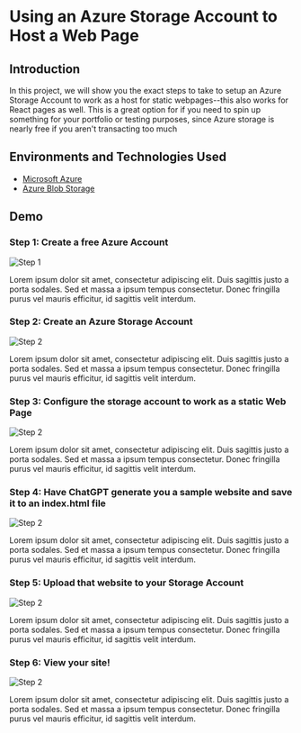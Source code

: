 # Using an Azure Storage Account to Host a Web Page

## Introduction

In this project, we will show you the exact steps to take to setup an Azure Storage Account to work as a host for static webpages--this also works for React pages as well. This is a great option for if you need to spin up something for your portfolio or testing purposes, since Azure storage is nearly free if you aren't transacting too much

## Environments and Technologies Used

* [Microsoft Azure](https://portal.azure.com)
* [Azure Blob Storage](https://azure.microsoft.com/en-us/products/storage/blobs)

## Demo

### Step 1: Create a free Azure Account

![Step 1](https://i.imgur.com/GQhHqBe.png)

Lorem ipsum dolor sit amet, consectetur adipiscing elit. Duis sagittis justo a porta sodales. Sed et massa a ipsum tempus consectetur. Donec fringilla purus vel mauris efficitur, id sagittis velit interdum. 

### Step 2: Create an Azure Storage Account

![Step 2](https://via.placeholder.com/500x250.png?text=Step+2)

Lorem ipsum dolor sit amet, consectetur adipiscing elit. Duis sagittis justo a porta sodales. Sed et massa a ipsum tempus consectetur. Donec fringilla purus vel mauris efficitur, id sagittis velit interdum. 

### Step 3: Configure the storage account to work as a static Web Page

![Step 2](https://via.placeholder.com/500x250.png?text=Step+2)

Lorem ipsum dolor sit amet, consectetur adipiscing elit. Duis sagittis justo a porta sodales. Sed et massa a ipsum tempus consectetur. Donec fringilla purus vel mauris efficitur, id sagittis velit interdum. 

### Step 4: Have ChatGPT generate you a sample website and save it to an index.html file

![Step 2](https://via.placeholder.com/500x250.png?text=Step+2)

Lorem ipsum dolor sit amet, consectetur adipiscing elit. Duis sagittis justo a porta sodales. Sed et massa a ipsum tempus consectetur. Donec fringilla purus vel mauris efficitur, id sagittis velit interdum. 

### Step 5: Upload that website to your Storage Account

![Step 2](https://via.placeholder.com/500x250.png?text=Step+2)

Lorem ipsum dolor sit amet, consectetur adipiscing elit. Duis sagittis justo a porta sodales. Sed et massa a ipsum tempus consectetur. Donec fringilla purus vel mauris efficitur, id sagittis velit interdum. 

### Step 6: View your site!

![Step 2](https://via.placeholder.com/500x250.png?text=Step+2)

Lorem ipsum dolor sit amet, consectetur adipiscing elit. Duis sagittis justo a porta sodales. Sed et massa a ipsum tempus consectetur. Donec fringilla purus vel mauris efficitur, id sagittis velit interdum. 



